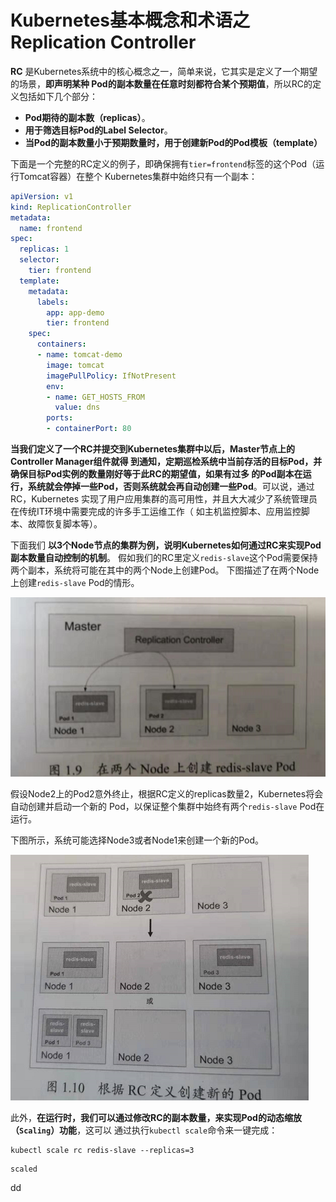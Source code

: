 Kubernetes基本概念和术语之Replication Controller
================================================================================
**RC** 是Kubernetes系统中的核心概念之一，简单来说，它其实是定义了一个期望的场景，**即声明某种
Pod的副本数量在任意时刻都符合某个预期值**，所以RC的定义包括如下几个部分：
+ **Pod期待的副本数（replicas）**。
+ **用于筛选目标Pod的Label Selector**。
+ **当Pod的副本数量小于预期数量时，用于创建新Pod的Pod模板（template）**

下面是一个完整的RC定义的例子，即确保拥有`tier=frontend`标签的这个Pod（运行Tomcat容器）在整个
Kubernetes集群中始终只有一个副本：
```yaml
apiVersion: v1
kind: ReplicationController
metadata:
  name: frontend
spec:
  replicas: 1
  selector:
    tier: frontend
  template:
    metadata:
      labels:
        app: app-demo
        tier: frontend
    spec:
      containers:
      - name: tomcat-demo
        image: tomcat
        imagePullPolicy: IfNotPresent
        env:
        - name: GET_HOSTS_FROM
          value: dns
        ports:
        - containerPort: 80
```
**当我们定义了一个RC并提交到Kubernetes集群中以后，Master节点上的Controller Manager组件就得
到通知，定期巡检系统中当前存活的目标Pod，并确保目标Pod实例的数量刚好等于此RC的期望值，如果有过多
的Pod副本在运行，系统就会停掉一些Pod，否则系统就会再自动创建一些Pod**。可以说，通过RC，Kubernetes
实现了用户应用集群的高可用性，并且大大减少了系统管理员在传统IT环境中需要完成的许多手工运维工作（
如主机监控脚本、应用监控脚本、故障恢复脚本等）。

下面我们 **以3个Node节点的集群为例，说明Kubernetes如何通过RC来实现Pod副本数量自动控制的机制**。
假如我们的RC里定义`redis-slave`这个Pod需要保持两个副本，系统将可能在其中的两个Node上创建Pod。
下图描述了在两个Node上创建`redis-slave` Pod的情形。

![在两个Node上创建redis-slave Pod](img/6.png)

假设Node2上的Pod2意外终止，根据RC定义的replicas数量2，Kubernetes将会自动创建并启动一个新的
Pod，以保证整个集群中始终有两个`redis-slave` Pod在运行。

下图所示，系统可能选择Node3或者Node1来创建一个新的Pod。

![根据RC定义创建新的Pod](img/7.png)

此外，**在运行时，我们可以通过修改RC的副本数量，来实现Pod的动态缩放（`Scaling`）功能**，这可以
通过执行`kubectl scale`命令来一键完成：
```shell
kubectl scale rc redis-slave --replicas=3
```
```
scaled
```






































dd
